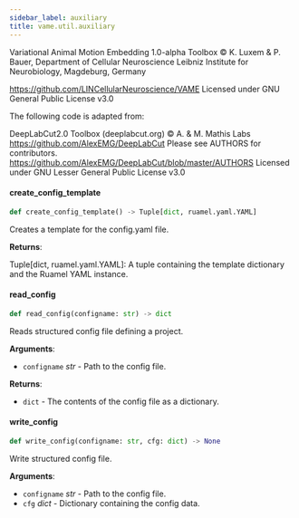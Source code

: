 ```yaml
---
sidebar_label: auxiliary
title: vame.util.auxiliary
---
```


Variational Animal Motion Embedding 1.0-alpha Toolbox
© K. Luxem &amp; P. Bauer, Department of Cellular Neuroscience
Leibniz Institute for Neurobiology, Magdeburg, Germany

https://github.com/LINCellularNeuroscience/VAME
Licensed under GNU General Public License v3.0

The following code is adapted from:

DeepLabCut2.0 Toolbox (deeplabcut.org)
© A. &amp; M. Mathis Labs
https://github.com/AlexEMG/DeepLabCut
Please see AUTHORS for contributors.
https://github.com/AlexEMG/DeepLabCut/blob/master/AUTHORS
Licensed under GNU Lesser General Public License v3.0

#### create\_config\_template

```python
def create_config_template() -> Tuple[dict, ruamel.yaml.YAML]
```

Creates a template for the config.yaml file.

**Returns**:

  Tuple[dict, ruamel.yaml.YAML]: A tuple containing the template dictionary and the Ruamel YAML instance.

#### read\_config

```python
def read_config(configname: str) -> dict
```

Reads structured config file defining a project.

**Arguments**:

- `configname` _str_ - Path to the config file.
  

**Returns**:

- `dict` - The contents of the config file as a dictionary.

#### write\_config

```python
def write_config(configname: str, cfg: dict) -> None
```

Write structured config file.

**Arguments**:

- `configname` _str_ - Path to the config file.
- `cfg` _dict_ - Dictionary containing the config data.

